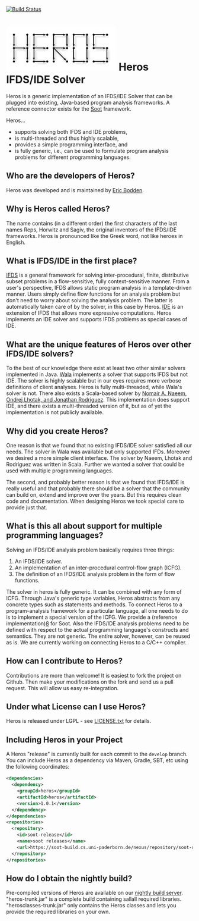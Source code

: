 [![Build Status](http://soot-build.cs.uni-paderborn.de/jenkins/buildStatus/icon?job=soot/heros-master)](http://soot-build.cs.uni-paderborn.de/jenkins/job/soot/job/heros-master/)

![Logo](logo/heros-logo.png)
Heros IFDS/IDE Solver
=====================
Heros is a generic implementation of an IFDS/IDE Solver that can be plugged into existing, Java-based program analysis frameworks. A reference connector exists for the [Soot][1] framework.

Heros...
* supports solving both IFDS and IDE problems,
* is multi-threaded and thus highly scalable,
* provides a simple programming interface, and
* is fully generic, i.e., can be used to formulate program analysis problems for different programming languages.

Who are the developers of Heros?
--------------------------------
Heros was developed and is maintained by [Eric Bodden][2].

Why is Heros called Heros?
--------------------------
The name contains (in a different order) the first characters of the last names Reps, Horwitz and Sagiv, the original inventors of the IFDS/IDE frameworks. Heros is pronounced like the Greek word, not like heroes in English.

What is IFDS/IDE in the first place?
------------------------------------
[IFDS][3] is a general framework for solving inter-procedural, finite, distributive subset problems in a flow-sensitive, fully context-sensitive manner. From a user's perspective, IFDS allows static program analysis in a template-driven manner. Users simply define flow functions for an analysis problem but don't need to worry about solving the analysis problem. The latter is automatically taken care of by the solver, in this case by Heros.
[IDE][4] is an extension of IFDS that allows more expressive computations. Heros implements an IDE solver and supports IFDS problems as special cases of IDE.

What are the unique features of Heros over other IFDS/IDE solvers?
------------------------------------------------------------------
To the best of our knowledge there exist at least two other similar solvers implemented in Java. [Wala][5] implements a solver that supports IFDS but not IDE. The solver is highly scalable but in our eyes requires more verbose definitions of client analyses. Heros is fully multi-threaded, while Wala's solver is not. There also exists a Scala-based solver by [Nomair A. Naeem, Ondrej Lhotak, and Jonathan Rodriguez][6]. This implementation does support IDE, and there exists a multi-threaded version of it, but as of yet the implementation is not publicly available.

Why did you create Heros?
-------------------------
One reason is that we found that no existing IFDS/IDE solver satisfied all our needs. The solver in Wala was available but only supported IFDs. Moreover we desired a more simple client interface. The solver by Naeem, Lhotak and Rodriguez was written in Scala. Further we wanted a solver that could be used with multiple programming languages.

The second, and probably better reason is that we found that IFDS/IDE is really useful and that probably there should be a solver that the community can build on, extend and improve over the years. But this requires clean code and documentation. When designing Heros we took special care to provide just that.

What is this all about support for multiple programming languages?
------------------------------------------------------------------
Solving an IFDS/IDE analysis problem basically requires three things:

1. An IFDS/IDE solver.
2. An implementation of an inter-procedural control-flow graph (ICFG).
3. The definition of an IFDS/IDE analysis problem in the form of flow functions.

The solver in heros is fully generic. It can be combined with any form of ICFG. Through Java's generic type variables, Heros abstracts from any concrete types such as statements and methods. To connect Heros to a program-analysis framework for a particular language, all one needs to do is to implement a special version of the ICFG. We provide a (reference implementation)[8] for Soot. Also the IFDS/IDE analysis problems need to be defined with respect to the actual programming language's constructs and semantics. They are not generic. The entire solver, however, can be reused as is. We are currently working on connecting Heros to a C/C++ compiler.

How can I contribute to Heros?
------------------------------
Contributions are more than welcome! It is easiest to fork the project on Github. Then make your modifications on the fork and send us a pull request. This will allow us easy re-integration.

Under what License can I use Heros?
-----------------------------------
Heros is released under LGPL - see [LICENSE.txt][7] for details.

Including Heros in your Project
-----------------------------------
A Heros "release" is currently built for each commit to the `develop` branch. You can include Heros as 
a dependency via Maven, Gradle, SBT, etc using the following coordinates:


```.xml
<dependencies>
  <dependency>
    <groupId>heros</groupId>
    <artifactId>heros</artifactId>
    <version>1.0.1</version>
  </dependency>
</dependencies>
<repositories>
  <repository>
    <id>soot-release</id>
    <name>soot releases</name>
    <url>https://soot-build.cs.uni-paderborn.de/nexus/repository/soot-release/</url>
  </repository>
</repositories>	

```

How do I obtain the nightly build?
------------------------

Pre-compiled versions of Heros are available on our [nightly build server](https://soot-build.cs.uni-paderborn.de/public/origin/master/soot/heros-master/). "heros-trunk.jar" is a complete build containing sallall required libraries. "herosclasses-trunk.jar" only contains the Heros classes and lets you provide the required libraries on your own.

[1]: http://www.sable.mcgill.ca/soot/
[2]: http://bodden.de/
[3]: http://dx.doi.org/10.1145/199448.199462
[4]: http://dx.doi.org/10.1016/0304-3975(96)00072-2
[5]: http://wala.sf.net/
[6]: http://dx.doi.org/10.1007/978-3-642-11970-5_8
[7]: https://github.com/Sable/heros/blob/master/LICENSE.txt
[8]: https://github.com/Sable/soot/blob/master/src/soot/jimple/toolkits/ide/icfg/JimpleBasedInterproceduralCFG.java
